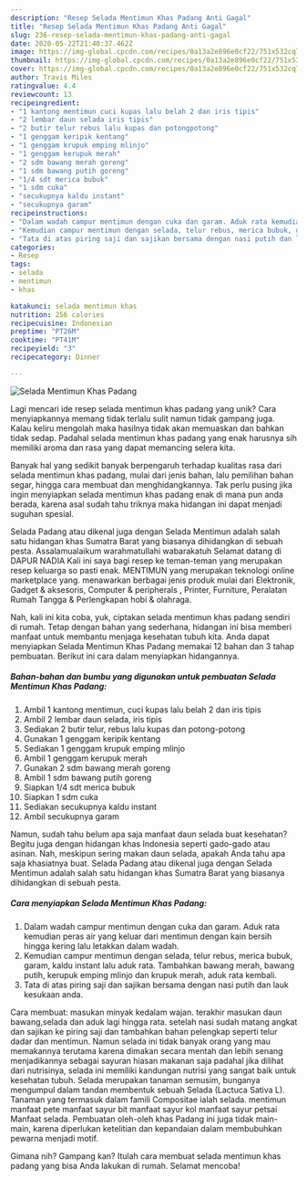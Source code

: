 ```yaml
---
description: "Resep Selada Mentimun Khas Padang Anti Gagal"
title: "Resep Selada Mentimun Khas Padang Anti Gagal"
slug: 236-resep-selada-mentimun-khas-padang-anti-gagal
date: 2020-05-22T21:40:37.462Z
image: https://img-global.cpcdn.com/recipes/0a13a2e896e0cf22/751x532cq70/selada-mentimun-khas-padang-foto-resep-utama.jpg
thumbnail: https://img-global.cpcdn.com/recipes/0a13a2e896e0cf22/751x532cq70/selada-mentimun-khas-padang-foto-resep-utama.jpg
cover: https://img-global.cpcdn.com/recipes/0a13a2e896e0cf22/751x532cq70/selada-mentimun-khas-padang-foto-resep-utama.jpg
author: Travis Miles
ratingvalue: 4.4
reviewcount: 13
recipeingredient:
- "1 kantong mentimun cuci kupas lalu belah 2 dan iris tipis"
- "2 lembar daun selada iris tipis"
- "2 butir telur rebus lalu kupas dan potongpotong"
- "1 genggam keripik kentang"
- "1 genggam krupuk emping mlinjo"
- "1 genggam kerupuk merah"
- "2 sdm bawang merah goreng"
- "1 sdm bawang putih goreng"
- "1/4 sdt merica bubuk"
- "1 sdm cuka"
- "secukupnya kaldu instant"
- "secukupnya garam"
recipeinstructions:
- "Dalam wadah campur mentimun dengan cuka dan garam. Aduk rata kemudian peras air yang keluar dari mentimun dengan kain bersih hingga kering lalu letakkan dalam wadah."
- "Kemudian campur mentimun dengan selada, telur rebus, merica bubuk, garam, kaldu instant lalu aduk rata. Tambahkan bawang merah, bawang putih, kerupuk emping mlinjo dan krupuk merah, aduk rata kembali."
- "Tata di atas piring saji dan sajikan bersama dengan nasi putih dan lauk kesukaan anda."
categories:
- Resep
tags:
- selada
- mentimun
- khas

katakunci: selada mentimun khas 
nutrition: 256 calories
recipecuisine: Indonesian
preptime: "PT26M"
cooktime: "PT41M"
recipeyield: "3"
recipecategory: Dinner

---
```



![Selada Mentimun Khas Padang](https://img-global.cpcdn.com/recipes/0a13a2e896e0cf22/751x532cq70/selada-mentimun-khas-padang-foto-resep-utama.jpg)

Lagi mencari ide resep selada mentimun khas padang yang unik? Cara menyiapkannya memang tidak terlalu sulit namun tidak gampang juga. Kalau keliru mengolah maka hasilnya tidak akan memuaskan dan bahkan tidak sedap. Padahal selada mentimun khas padang yang enak harusnya sih memiliki aroma dan rasa yang dapat memancing selera kita.

Banyak hal yang sedikit banyak berpengaruh terhadap kualitas rasa dari selada mentimun khas padang, mulai dari jenis bahan, lalu pemilihan bahan segar, hingga cara membuat dan menghidangkannya. Tak perlu pusing jika ingin menyiapkan selada mentimun khas padang enak di mana pun anda berada, karena asal sudah tahu triknya maka hidangan ini dapat menjadi suguhan spesial.

Selada Padang atau dikenal juga dengan Selada Mentimun adalah salah satu hidangan khas Sumatra Barat yang biasanya dihidangkan di sebuah pesta. Assalamualaikum warahmatullahi wabarakatuh Selamat datang di DAPUR NADIA Kali ini saya bagi resep ke teman-teman yang merupakan resep keluarga so pasti enak. MENTIMUN yang merupakan teknologi online marketplace yang. menawarkan berbagai jenis produk mulai dari Elektronik, Gadget &amp; aksesoris, Computer &amp; peripherals , Printer, Furniture, Peralatan Rumah Tangga &amp; Perlengkapan hobi &amp; olahraga.


Nah, kali ini kita coba, yuk, ciptakan selada mentimun khas padang sendiri di rumah. Tetap dengan bahan yang sederhana, hidangan ini bisa memberi manfaat untuk membantu menjaga kesehatan tubuh kita. Anda dapat menyiapkan Selada Mentimun Khas Padang memakai 12 bahan dan 3 tahap pembuatan. Berikut ini cara dalam menyiapkan hidangannya.

<!--inarticleads1-->

##### Bahan-bahan dan bumbu yang digunakan untuk pembuatan Selada Mentimun Khas Padang:

1. Ambil 1 kantong mentimun, cuci kupas lalu belah 2 dan iris tipis
1. Ambil 2 lembar daun selada, iris tipis
1. Sediakan 2 butir telur, rebus lalu kupas dan potong-potong
1. Gunakan 1 genggam keripik kentang
1. Sediakan 1 genggam krupuk emping mlinjo
1. Ambil 1 genggam kerupuk merah
1. Gunakan 2 sdm bawang merah goreng
1. Ambil 1 sdm bawang putih goreng
1. Siapkan 1/4 sdt merica bubuk
1. Siapkan 1 sdm cuka
1. Sediakan secukupnya kaldu instant
1. Ambil secukupnya garam


Namun, sudah tahu belum apa saja manfaat daun selada buat kesehatan? Begitu juga dengan hidangan khas Indonesia seperti gado-gado atau asinan. Nah, meskipun sering makan daun selada, apakah Anda tahu apa saja khasiatnya buat. Selada Padang atau dikenal juga dengan Selada Mentimun adalah salah satu hidangan khas Sumatra Barat yang biasanya dihidangkan di sebuah pesta. 

<!--inarticleads2-->

##### Cara menyiapkan Selada Mentimun Khas Padang:

1. Dalam wadah campur mentimun dengan cuka dan garam. Aduk rata kemudian peras air yang keluar dari mentimun dengan kain bersih hingga kering lalu letakkan dalam wadah.
1. Kemudian campur mentimun dengan selada, telur rebus, merica bubuk, garam, kaldu instant lalu aduk rata. Tambahkan bawang merah, bawang putih, kerupuk emping mlinjo dan krupuk merah, aduk rata kembali.
1. Tata di atas piring saji dan sajikan bersama dengan nasi putih dan lauk kesukaan anda.


Cara membuat: masukan minyak kedalam wajan. terakhir masukan daun bawang,selada dan aduk lagi hingga rata. setelah nasi sudah matang angkat dan sajikan ke piring saji dan tambahkan bahan pelengkap seperti telur dadar dan mentimun. Namun selada ini tidak banyak orang yang mau memakannya terutama karena dimakan secara mentah dan lebih senang menjadikannya sebagai sayuran hiasan makanan saja padahal jika dilihat dari nutrisinya, selada ini memiliki kandungan nutrisi yang sangat baik untuk kesehatan tubuh. Selada merupakan tanaman semusim, bunganya mengumpul dalam tandan membentuk sebuah Selada (Lactuca Sativa L). Tanaman yang termasuk dalam famili Compositae ialah selada. mentimun manfaat pete manfaat sayur bit manfaat sayur kol manfaat sayur petsai Manfaat selada. Pembuatan oleh-oleh khas Padang ini juga tidak main-main, karena diperlukan ketelitian dan kepandaian dalam membubuhkan pewarna menjadi motif. 

Gimana nih? Gampang kan? Itulah cara membuat selada mentimun khas padang yang bisa Anda lakukan di rumah. Selamat mencoba!
